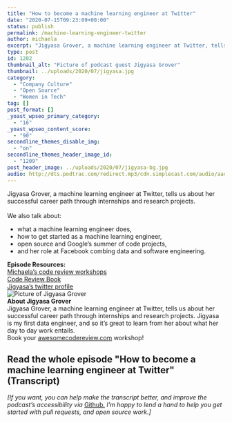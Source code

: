 ```yaml
---
title: "How to become a machine learning engineer at Twitter"
date: "2020-07-15T09:23:09+00:00"
status: publish
permalink: /machine-learning-engineer-twitter
author: michaela
excerpt: "Jigyasa Grover, a machine learning engineer at Twitter, tells us about her successful career path through internships and research projects. "
type: post
id: 1202
thumbnail_alt: "Picture of podcast guest Jigyasa Grover"
thumbnail: ../uploads/2020/07/jigyasa.jpg
category:
  - "Company Culture"
  - "Open Source"
  - "Women in Tech"
tag: []
post_format: []
_yoast_wpseo_primary_category:
  - "16"
_yoast_wpseo_content_score:
  - "90"
secondline_themes_disable_img:
  - "on"
secondline_themes_header_image_id:
  - "1209"
post_header_image: ../uploads/2020/07/jigyasa-bg.jpg
audio: http://dts.podtrac.com/redirect.mp3/cdn.simplecast.com/audio/aaca90/aaca909a-e34f-49ae-a86f-f59e4fa807f0/c001c16a-7fff-4009-a35e-dd30088655ee/jigyasa-grover-recording-ready_tc.mp3
---
```


<div class="episode-about">
Jigyasa Grover, a machine learning engineer at Twitter, tells us about her successful career path through internships and research projects.
<br/> <br/>We also talk about:
<ul>
<li> what a machine learning engineer does,</li>
<li> how to get started as a machine learning engineer,</li>
<li> open source and Google’s summer of code projects,</li>
<li> and her role at Facebook combing data and software engineering.</li>
</ul>
</div>
<div class=" episode-links">
<b>Episode Resources:</b><br/>
<a href="https://www.michaelagreiler.com/workshops/">Michaela’s code review workshops</a><br/>
<a href="https://www.michaelagreiler.com/code-review-book/">Code Review Book</a><br/>
<a href="https://twitter.com/jigyasa_grover">Jigyasa’s twitter profile</a><br/>
</div>

<div class="row pt-2 align-items-center">
<div class="col-4 guest-picture">
<img src="../uploads/2020/07/jigyasa.jpg" alt="Picture of Jigyasa Grover"/>
</div>
<div class="col-8 guest-about">
<b>About Jigyasa Grover</b><br/>
Jigyasa Grover, a machine learning engineer at Twitter, tells us about her successful career path through internships and research projects. Jigyasa is my first data engineer, and so it’s great to learn from her about what her day to day work entails.
</div>
</div>

<div class="sponsorship">
Book your <a href="https://www.michaelagreiler.com/workshops">awesomecodereview.com</a> workshop!
</div>


## Read the whole episode "How to become a machine learning engineer at Twitter" (Transcript)

_\[If you want, you can help make the transcript better, and improve the podcast’s accessibility via_ [Github](https://github.com/mgreiler/se-unlocked/tree/master/Transcripts)_[.](https://github.com/mgreiler/se-unlocked/tree/master/Transcripts) I’m happy to lend a hand to help you get started with pull requests, and open source work.\]_
